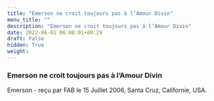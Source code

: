 ```yaml
---
title: "Emerson ne croit toujours pas à l’Amour Divin"
menu_title: ""
description: "Emerson ne croit toujours pas à l’Amour Divin"
date: 2022-06-01 06:00:01+00:29
draft: False
hidden: True
weight:
---
```

### Emerson ne croit toujours pas à l’Amour Divin

Emerson - reçu par FAB le 15 Juillet 2006, Santa Cruz, Californie, USA.



